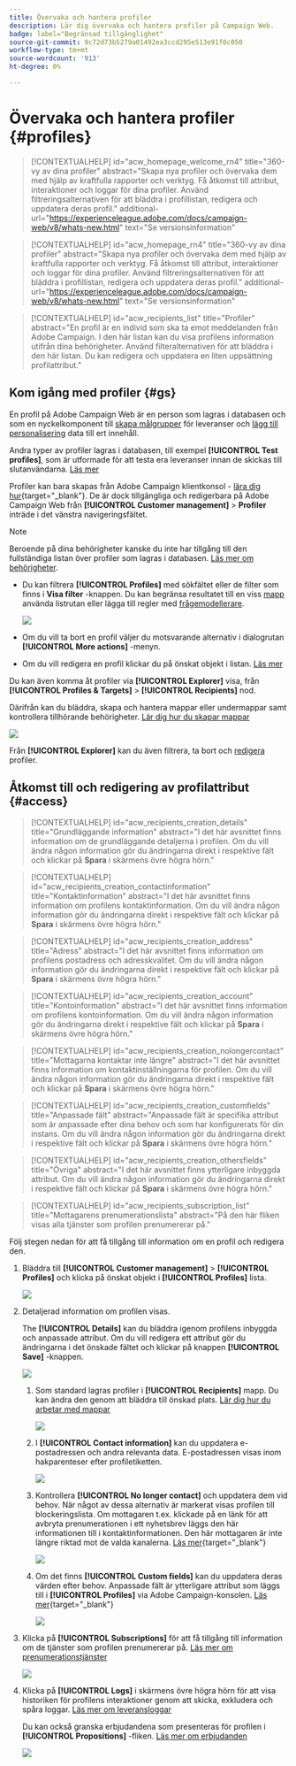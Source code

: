 ```yaml
---
title: Övervaka och hantera profiler
description: Lär dig övervaka och hantera profiler på Campaign Web.
badge: label="Begränsad tillgänglighet"
source-git-commit: 9c72d73b5279a01492ea3ccd295e513e91f0c050
workflow-type: tm+mt
source-wordcount: '913'
ht-degree: 0%

---
```


# Övervaka och hantera profiler {#profiles}

>[!CONTEXTUALHELP]
>id="acw_homepage_welcome_rn4"
>title="360-vy av dina profiler"
>abstract="Skapa nya profiler och övervaka dem med hjälp av kraftfulla rapporter och verktyg. Få åtkomst till attribut, interaktioner och loggar för dina profiler. Använd filtreringsalternativen för att bläddra i profillistan, redigera och uppdatera deras profil."
>additional-url="https://experienceleague.adobe.com/docs/campaign-web/v8/whats-new.html" text="Se versionsinformation"

<!--TO REMOVE BELOW-->
>[!CONTEXTUALHELP]
>id="acw_homepage_rn4"
>title="360-vy av dina profiler"
>abstract="Skapa nya profiler och övervaka dem med hjälp av kraftfulla rapporter och verktyg. Få åtkomst till attribut, interaktioner och loggar för dina profiler. Använd filtreringsalternativen för att bläddra i profillistan, redigera och uppdatera deras profil."
>additional-url="https://experienceleague.adobe.com/docs/campaign-web/v8/whats-new.html" text="Se versionsinformation"

<!--TO REMOVE ABOVE-->


>[!CONTEXTUALHELP]
>id="acw_recipients_list"
>title="Profiler"
>abstract="En profil är en individ som ska ta emot meddelanden från Adobe Campaign. I den här listan kan du visa profilens information utifrån dina behörigheter. Använd filteralternativen för att bläddra i den här listan. Du kan redigera och uppdatera en liten uppsättning profilattribut."

## Kom igång med profiler {#gs}

En profil på Adobe Campaign Web är en person som lagras i databasen och som en nyckelkomponent till [skapa målgrupper](create-audience.md) för leveranser och [lägg till personalisering](../personalization/personalize.md) data till ert innehåll.

Andra typer av profiler lagras i databasen, till exempel **[!UICONTROL Test profiles]**, som är utformade för att testa era leveranser innan de skickas till slutanvändarna. [Läs mer](test-profiles.md)

Profiler kan bara skapas från Adobe Campaign klientkonsol - [lära dig hur](https://experienceleague.adobe.com/docs/campaign/campaign-v8/audience/add-profiles/create-profiles.html){target="_blank"}. De är dock tillgängliga och redigerbara på Adobe Campaign Web från **[!UICONTROL Customer management]** > **Profiler** inträde i det vänstra navigeringsfältet.

>[!NOTE]
>
>Beroende på dina behörigheter kanske du inte har tillgång till den fullständiga listan över profiler som lagras i databasen. [Läs mer om behörigheter](../get-started/permissions.md).

* Du kan filtrera **[!UICONTROL Profiles]** med sökfältet eller de filter som finns i **Visa filter** -knappen. Du kan begränsa resultatet till en viss [mapp](../get-started/permissions.md#folders) använda listrutan eller lägga till regler med [frågemodellerare](../query/query-modeler-overview.md).

  ![](assets/profiles-list-filters.png)

* Om du vill ta bort en profil väljer du motsvarande alternativ i dialogrutan **[!UICONTROL More actions]** -menyn.

* Om du vill redigera en profil klickar du på önskat objekt i listan. [Läs mer](#access)

Du kan även komma åt profiler via **[!UICONTROL Explorer]** visa, från **[!UICONTROL Profiles & Targets]** > **[!UICONTROL Recipients]** nod.

Därifrån kan du bläddra, skapa och hantera mappar eller undermappar samt kontrollera tillhörande behörigheter. [Lär dig hur du skapar mappar](../get-started/permissions.md#folders)

![](assets/profiles-explorer-folder.png)

Från **[!UICONTROL Explorer]** kan du även filtrera, ta bort och [redigera](#access) profiler.

## Åtkomst till och redigering av profilattribut {#access}

>[!CONTEXTUALHELP]
>id="acw_recipients_creation_details"
>title="Grundläggande information"
>abstract="I det här avsnittet finns information om de grundläggande detaljerna i profilen. Om du vill ändra någon information gör du ändringarna direkt i respektive fält och klickar på **Spara** i skärmens övre högra hörn."

>[!CONTEXTUALHELP]
>id="acw_recipients_creation_contactinformation"
>title="Kontaktinformation"
>abstract="I det här avsnittet finns information om profilens kontaktinformation. Om du vill ändra någon information gör du ändringarna direkt i respektive fält och klickar på **Spara** i skärmens övre högra hörn."

>[!CONTEXTUALHELP]
>id="acw_recipients_creation_address"
>title="Adress"
>abstract="I det här avsnittet finns information om profilens postadress och adresskvalitet. Om du vill ändra någon information gör du ändringarna direkt i respektive fält och klickar på **Spara** i skärmens övre högra hörn."

>[!CONTEXTUALHELP]
>id="acw_recipients_creation_account"
>title="Kontoinformation"
>abstract="I det här avsnittet finns information om profilens kontoinformation. Om du vill ändra någon information gör du ändringarna direkt i respektive fält och klickar på **Spara** i skärmens övre högra hörn."

>[!CONTEXTUALHELP]
>id="acw_recipients_creation_nolongercontact"
>title="Mottagarna kontaktar inte längre"
>abstract="I det här avsnittet finns information om kontaktinställningarna för profilen. Om du vill ändra någon information gör du ändringarna direkt i respektive fält och klickar på **Spara** i skärmens övre högra hörn."

>[!CONTEXTUALHELP]
>id="acw_recipients_creation_customfields"
>title="Anpassade fält"
>abstract="Anpassade fält är specifika attribut som är anpassade efter dina behov och som har konfigurerats för din instans. Om du vill ändra någon information gör du ändringarna direkt i respektive fält och klickar på **Spara** i skärmens övre högra hörn."

>[!CONTEXTUALHELP]
>id="acw_recipients_creation_othersfields"
>title="Övriga"
>abstract="I det här avsnittet finns ytterligare inbyggda attribut. Om du vill ändra någon information gör du ändringarna direkt i respektive fält och klickar på **Spara** i skärmens övre högra hörn."

>[!CONTEXTUALHELP]
>id="acw_recipients_subscription_list"
>title="Mottagarens prenumerationslista"
>abstract="På den här fliken visas alla tjänster som profilen prenumererar på."

Följ stegen nedan för att få tillgång till information om en profil och redigera den.

1. Bläddra till **[!UICONTROL Customer management]** > **[!UICONTROL Profiles]** och klicka på önskat objekt i **[!UICONTROL Profiles]** lista.

   ![](assets/profiles-list-select.png)

1. Detaljerad information om profilen visas.

   The **[!UICONTROL Details]** kan du bläddra igenom profilens inbyggda och anpassade attribut. Om du vill redigera ett attribut gör du ändringarna i det önskade fältet och klickar på knappen **[!UICONTROL Save]** -knappen.

   ![](assets/profile-details.png)

   1. Som standard lagras profiler i **[!UICONTROL Recipients]** mapp. Du kan ändra den genom att bläddra till önskad plats. [Lär dig hur du arbetar med mappar](../get-started/permissions.md#folders)

      ![](assets/profile-folder.png)

   1. I **[!UICONTROL Contact information]** kan du uppdatera e-postadressen och andra relevanta data. E-postadressen visas inom hakparenteser efter profiletiketten.

      ![](assets/profile-address.png)

   1. Kontrollera **[!UICONTROL No longer contact]** och uppdatera dem vid behov. När något av dessa alternativ är markerat visas profilen till blockeringslista. Om mottagaren t.ex. klickade på en länk för att avbryta prenumerationen i ett nyhetsbrev läggs den här informationen till i kontaktinformationen. Den här mottagaren är inte längre riktad mot de valda kanalerna. [Läs mer](https://experienceleague.adobe.com/docs/campaign/campaign-v8/send/failures/quarantines.html){target="_blank"}

      ![](assets/profile-no-longer-contact.png)

   1. Om det finns **[!UICONTROL Custom fields]** kan du uppdatera deras värden efter behov. Anpassade fält är ytterligare attribut som läggs till i **[!UICONTROL Profiles]** via Adobe Campaign-konsolen. [Läs mer](https://experienceleague.adobe.com/docs/campaign/campaign-v8/developer/shemas-forms/extend-schema.html){target="_blank"}

      ![](assets/profile-custom-fields.png)

1. Klicka på **[!UICONTROL Subscriptions]** för att få tillgång till information om de tjänster som profilen prenumererar på. [Läs mer om prenumerationstjänster](manage-services.md)

   ![](assets/profile-subscriptions.png)

1. Klicka på **[!UICONTROL Logs]** i skärmens övre högra hörn för att visa historiken för profilens interaktioner genom att skicka, exkludera och spåra loggar. [Läs mer om leveransloggar](../monitor/delivery-logs.md)

   Du kan också granska erbjudandena som presenteras för profilen i **[!UICONTROL Propositions]** -fliken. [Läs mer om erbjudanden](../msg/offers.md)

   ![](assets/profile-logs.png)
